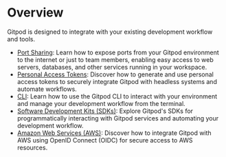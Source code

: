 # Overview

Gitpod is designed to integrate with your existing development workflow and tools.

* [Port Sharing](/flex/integrations/ports): Learn how to expose ports from your Gitpod environment to the internet or just to team members, enabling easy access to web servers, databases, and other services running in your workspace.
* [Personal Access Tokens](/flex/integrations/personal-access-token): Discover how to generate and use personal access tokens to securely integrate Gitpod with headless systems and automate workflows.
* [CLI](/flex/integrations/cli): Learn how to use the Gitpod CLI to interact with your environment and manage your development workflow from the terminal.
* [Software Development Kits (SDKs)](/flex/integrations/sdk): Explore Gitpod's SDKs for programmatically interacting with Gitpod services and automating your development workflow.
* [Amazon Web Services (AWS)](/flex/integrations/aws): Discover how to integrate Gitpod with AWS using OpenID Connect (OIDC) for secure access to AWS resources.
